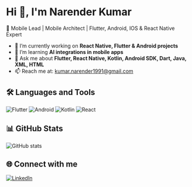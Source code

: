 # Hi 👋, I'm Narender Kumar  

🚀 Mobile Lead | Mobile Architect | Flutter, Android, IOS & React Native Expert  

- 🔭 I’m currently working on **React Native, Flutter & Android projects**
- 🌱 I’m learning **AI integrations in mobile apps**
- 💬 Ask me about **Flutter, React Native, Kotlin, Android SDK, Dart, Java, XML, HTML**
- 📫 Reach me at: kumar.narender1991@gmail.com  

## 🛠️ Languages and Tools  
![Flutter](https://img.shields.io/badge/-Flutter-02569B?logo=flutter&logoColor=white)
![Android](https://img.shields.io/badge/-Android-3DDC84?logo=android&logoColor=white)
![Kotlin](https://img.shields.io/badge/-Kotlin-0095D5?logo=kotlin&logoColor=white)
![React](https://img.shields.io/badge/-React-61DAFB?logo=react&logoColor=black)

## 📊 GitHub Stats  
![GitHub stats](https://github-readme-stats.vercel.app/api?username=mady1991&show_icons=true&theme=dark)  

## 🌐 Connect with me  
[![LinkedIn](https://img.shields.io/badge/LinkedIn-blue?logo=linkedin&logoColor=white)]([[https://www.linkedin.com/in/your-link](https://www.linkedin.com/in/narender-kumar-6727aa48/)](https://www.linkedin.com/in/narender-kumar-6727aa48/))
